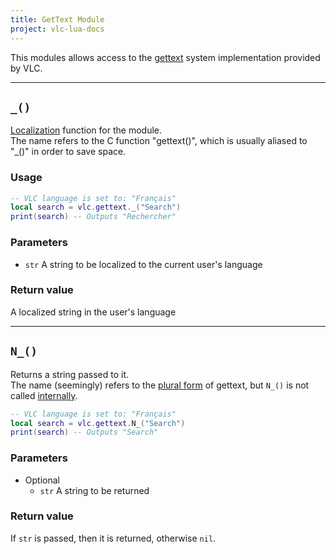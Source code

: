 ```yaml
---
title: GetText Module
project: vlc-lua-docs
---
```


This modules allows access to the [gettext](https://en.wikipedia.org/wiki/Gettext) system implementation provided by VLC.  

----
## `_()`
[Localization](https://en.wikipedia.org/wiki/Internationalization_and_localization) function for the module.  
The name refers to the C function "gettext()", which is usually aliased to "_()" in order to save space.

### Usage
```lua
-- VLC language is set to: "Français"
local search = vlc.gettext._("Search")
print(search) -- Outputs "Rechercher"
```

### Parameters
- `str` A string to be localized to the current user's language

### Return value
A localized string in the user's language

----
## `N_()`
Returns a string passed to it.  
The name (seemingly) refers to the [plural form](https://en.wikipedia.org/wiki/Gettext#Plural_form) of gettext, but `N_()` is not called [internally](https://code.videolan.org/videolan/vlc/-/blob/master/modules/lua/libs/gettext.c#L46).

```lua
-- VLC language is set to: "Français"
local search = vlc.gettext.N_("Search")
print(search) -- Outputs "Search"
```

### Parameters
- Optional
  - `str` A string to be returned

### Return value
If `str` is passed, then it is returned, otherwise `nil`.
